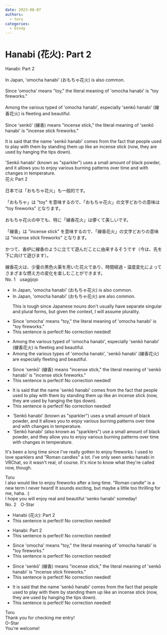 ```yaml
---
date: 2023-08-07
authors:
  - toru
categories:
  - Essay
---
```


<h1 id="subject_show">Hanabi (花火): Part 2</h1>
<div class="date" hidden>Aug 7, 2023 14:45</div>
<div id="post"><div id="body_show_ori">
Hanabi: Part 2<br/><br/>In Japan, 'omocha hanabi' (おもちゃ花火) is also common.<br/><br/>Since 'omocha' means "toy," the literal meaning of 'omocha hanabi' is "toy fireworks."<br/><br/>Among the various typed of 'omocha hanabi', especially 'senkō hanabi' (線香花火) is fleeting and beautiful.<br/><br/>Since 'senkō' (線香) means "incense stick," the literal meaning of 'senkō hanabi' is "incense stick fireworks."<br/><br/>It is said that the name 'senkō hanabi' comes from the fact that people used to play with them by standing them up like an incense stick (now, they are used by hanging the tips down).<br/><br/>'Senkō hanabi' (known as "sparkler") uses a small amount of black powder, and it allows you to enjoy various burning patterns over time and with changes in temperature.
</div></div>

<!-- more -->

<div id="post_ja"><div id="body_show_mo">
花火 Part 2<br/><br/>日本では「おもちゃ花火」も一般的です。<br/><br/>「おもちゃ」は "toy" を意味するので、「おもちゃ花火」の文字どおりの意味は "toy fireworks" となります。<br/><br/>おもちゃ花火の中でも、特に「線香花火」は儚くて美しいです。<br/><br/>「線香」は "incense stick" を意味するので、「線香花火」の文字どおりの意味は "incense stick fireworks" となります。<br/><br/>かつて、香炉に線香のように立てて遊んだことに由来するそうです（今は、先を下に向けて遊びます）。<br/><br/>線香花火は、少量の黒色火薬を用いた花火であり、時間経過・温度変化によってさまざまな燃え方の変化を楽しむことができます。
</div></div>
<div id="block"><div class="first_name"> No. 1　<span class="just_name">usagijojo</span></div><div id="block2">
<ul class="correction_field">
<li class="incorrect">In Japan, 'omocha hanabi' (おもちゃ花火) is also common.</li>
<li class="corrected correct">
In Japan, 'omocha hanabi' (おもちゃ花火) <span class="f_blue">are</span> also common.
<p class="correction_comment">This is tough since Japanese nouns don't usually have separate singular and plural forms, but given the context, I will assume plurality.</p>
</li>
</ul>
<ul class="correction_field">
<li class="incorrect">Since 'omocha' means "toy," the literal meaning of 'omocha hanabi' is "toy fireworks."</li>
<li class="corrected perfect">This sentence is perfect! No correction needed!</li>
</ul>
<ul class="correction_field">
<li class="incorrect">Among the various typed of 'omocha hanabi', especially 'senkō hanabi' (線香花火) is fleeting and beautiful.</li>
<li class="corrected correct">
Among the various type<span class="f_blue">s</span> of 'omocha hanabi', 'senkō hanabi' (線香花火) <span class="f_blue">are</span> especially fleeting and beautiful.
</li>
</ul>
<ul class="correction_field">
<li class="incorrect">Since 'senkō' (線香) means "incense stick," the literal meaning of 'senkō hanabi' is "incense stick fireworks."</li>
<li class="corrected perfect">This sentence is perfect! No correction needed!</li>
</ul>
<ul class="correction_field">
<li class="incorrect">It is said that the name 'senkō hanabi' comes from the fact that people used to play with them by standing them up like an incense stick (now, they are used by hanging the tips down).</li>
<li class="corrected perfect">This sentence is perfect! No correction needed!</li>
</ul>
<ul class="correction_field">
<li class="incorrect">'Senkō hanabi' (known as "sparkler") uses a small amount of black powder, and it allows you to enjoy various burning patterns over time and with changes in temperature.</li>
<li class="corrected correct">
'Senkō hanabi' (<span class="f_blue">also</span> known as "sparkler<span class="f_blue">s</span>") use a small amount of black powder, and <span class="f_blue">they</span> allow you to enjoy various burning patterns over time with changes in temperature.
</li>
</ul>
<p class="comment_small">
 It's been a long time since I've really gotten to enjoy fireworks. I used to love sparklers and "Roman candles" a lot. I've only seen senko hanabi in VRChat, so it wasn't real, of course. It's nice to know what they're called now, though.
</p>

</div><div class="name"><span class="just_name">Toru</span><br>
I also would like to enjoy fireworks after a long time. "Roman candle" is a new term I never heard! It sounds exciting, but maybe a little too thrilling for me, haha. :)<br/>I hope you will enjoy real and beautiful 'senko hanabi' someday!
</div>
</div>
<div id="block"><div class="first_name"> No. 2　<span class="just_name">O-Star</span></div><div id="block2">
<ul class="correction_field">
<li class="incorrect">Hanabi (花火): Part 2</li>
<li class="corrected perfect">This sentence is perfect! No correction needed!</li>
</ul>
<ul class="correction_field">
<li class="incorrect">Hanabi: Part 2</li>
<li class="corrected perfect">This sentence is perfect! No correction needed!</li>
</ul>
<ul class="correction_field">
<li class="incorrect">Since 'omocha' means "toy," the literal meaning of 'omocha hanabi' is "toy fireworks."</li>
<li class="corrected perfect">This sentence is perfect! No correction needed!</li>
</ul>
<ul class="correction_field">
<li class="incorrect">Since 'senkō' (線香) means "incense stick," the literal meaning of 'senkō hanabi' is "incense stick fireworks."</li>
<li class="corrected perfect">This sentence is perfect! No correction needed!</li>
</ul>
<ul class="correction_field">
<li class="incorrect">It is said that the name 'senkō hanabi' comes from the fact that people used to play with them by standing them up like an incense stick (now, they are used by hanging the tips down).</li>
<li class="corrected perfect">This sentence is perfect! No correction needed!</li>
</ul>
</div><div class="name"><span class="just_name">Toru</span><br>
Thank you for checking me entry!
</div>
<div class="name"><span class="just_name">O-Star</span><br>
You're welcome!
</div>
</div>
